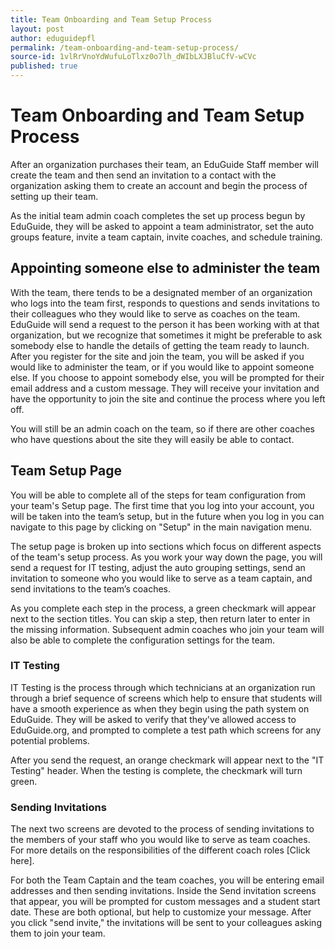 ```yaml
---
title: Team Onboarding and Team Setup Process
layout: post
author: eduguidepfl
permalink: /team-onboarding-and-team-setup-process/
source-id: 1vlRrVnoYdWufuLoTlxz0o7lh_dWIbLXJBluCfV-wCVc
published: true
---
```

# Team Onboarding and Team Setup Process

After an organization purchases their team, an EduGuide Staff member will create the team and then send an invitation to a contact with the organization asking them to create an account and begin the process of setting up their team.

As the initial team admin coach completes the set up process begun by EduGuide, they will be asked to appoint a team administrator, set the auto groups feature, invite a team captain, invite coaches, and schedule training.

## Appointing someone else to administer the team

With the team, there tends to be a designated member of an organization who logs into the team first, responds to questions and sends invitations to their colleagues who they would like to serve as coaches on the team. EduGuide will send a request to the person it has been working with at that organization, but we recognize that sometimes it might be preferable to ask somebody else to handle the details of getting the team ready to launch. After you register for the site and join the team, you will be asked if you would like to administer the team, or if you would like to appoint someone else. If you choose to appoint somebody else, you will be prompted for their email address and a custom message. They will receive your invitation and have the opportunity to join the site and continue the process where you left off.

You will still be an admin coach on the team, so if there are other coaches who have questions about the site they will easily be able to contact.

## Team Setup Page

You will be able to complete all of the steps for team configuration from your team's Setup page. The first time that you log into your account, you will be taken into the team’s setup, but in the future when you log in you can navigate to this page by clicking on "Setup" in the main navigation menu.

The setup page is broken up into sections which focus on different aspects of the team's setup process. As you work your way down the page, you will send a request for IT testing, adjust the auto grouping settings, send an invitation to someone who you would like to serve as a team captain, and send invitations to the team’s coaches.

As you complete each step in the process, a green checkmark will appear next to the section titles. You can skip a step, then return later to enter in the missing information. Subsequent admin coaches who join your team will also be able to complete the configuration settings for the team.

### IT Testing

IT Testing is the process through which technicians at an organization run through a brief sequence of screens which help to ensure that students will have a smooth experience as when they begin using the path system on EduGuide. They will be asked to verify that they've allowed access to EduGuide.org, and prompted to complete a test path which screens for any potential problems.

After you send the request, an orange checkmark will appear next to the "IT Testing" header. When the testing is complete, the checkmark will turn green.

### Sending Invitations

The next two screens are devoted to the process of sending invitations to the members of your staff who you would like to serve as team coaches. For more details on the responsibilities of the different coach roles [Click here].

For both the Team Captain and the team coaches, you will be entering email addresses and then sending invitations. Inside the Send invitation screens that appear, you will be prompted for  custom messages and a student start date. These are both optional, but help to customize your message. After you click "send invite," the invitations will be sent to your colleagues asking them to join your team.

